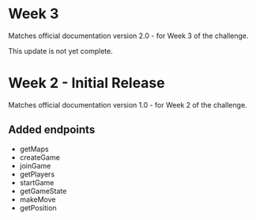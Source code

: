 # Week 3

Matches official documentation version 2.0 - for Week 3 of the challenge.

This update is not yet complete.

# Week 2 - Initial Release

Matches official documentation version 1.0 - for Week 2 of the challenge.

## Added endpoints

- getMaps
- createGame
- joinGame
- getPlayers
- startGame
- getGameState
- makeMove
- getPosition